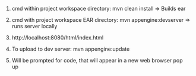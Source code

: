 1. cmd within project workspace directory: mvn clean install => Builds ear
2. cmd with project workspace EAR directory: mvn appengine:devserver => runs server locally
3. http://localhost:8080/html/index.html

4. To upload to dev server: mvn appengine:update
5. Will be prompted for code, that will appear in a new web browser pop up
